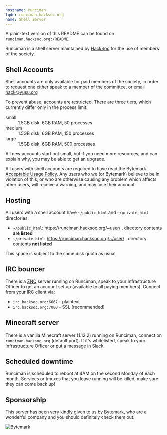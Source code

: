 ```yaml
---
hostname: runciman
fqdn: runciman.hacksoc.org
name: Shell Server
---
```


A plain-text version of this README can be found on `runciman.hacksoc.org:/README`.

Runciman is a shell server maintained by [HackSoc](https://www.hacksoc.org) for the use of members of the society. 

## Shell Accounts
Shell accounts are only available for paid members of the society, in order to request one either speak to a member of the committee, or email [hack@yusu.org](mailto:hack@yusu.org)

To prevent abuse, accounts are restricted. There are three tiers, which currently differ only in the process limit:

<dl>
    <dt>small</dt>
    <dd>1.5GB disk, 6GB RAM, 50 processes</dd>
    <dt>medium</dt>
    <dd>1.5GB disk, 6GB RAM, 150 processes</dd>
    <dt>large</dt>
    <dd>1.5GB disk, 6GB RAM, 500 processes</dd>
</dl>

All new accounts start out small, but if you need more resources, and can explain why, you may be able to get an upgrade.

All users with shell accounts are required to have read the Bytemark [Acceptable Usage Policy](https://www.bytemark.co.uk/terms/aup/). Any users who we (or Bytemark) believe to be in violation of this, or who are otherwise causing any problem which affects other users, will receive a warning, and may lose their account.

## Hosting
All users with a shell account have `~/public_html` and `~/private_html` directories:
 - `~/public_html`: https://runciman.hacksoc.org/~user/ , directory contents **are listed**
 - `~/private_html`: https://runciman.hacksoc.org/~/user/ , directory contents **not listed**
  
This space is subject to the same disk quota as usual.

## IRC bouncer
There is a [ZNC] server running on Runciman, speak to your Infrastructure Officer to get an account set up (available to all paying members). Connect from your IRC client via:
- `irc.hacksoc.org:6667` - plaintext
- `irc.hacksoc.org:7000` - SSL (recommended)

## Minecraft server
There is a vanilla Minecraft server (1.12.2) running on Runciman, connect on `runciman.hacksoc.org` (default port). If it's whitelisted, speak to your Infrastructure Officer or put a message in Slack.

## Scheduled downtime
Runciman is scheduled to reboot at 4AM on the second Monday of each month. Services or tmuxes that you leave running will be killed, make sure they can come back up!

## Sponsorship
This server has been very kindly given to us by Bytemark, who are a wonderful company and you should definitely check them out.

[![Bytemark](https://runciman.hacksoc.org/bytemark_logo_411_x_31.png)](https://www.bytemark.co.uk/r/hacksoc)

[ZNC]: https://wiki.znc.in/ZNC